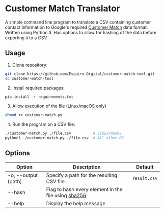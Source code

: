 # Customer Match Translator

A simple command line program to translate a CSV containing customer contact information to Google's required [Customer Match](https://support.google.com/google-ads/answer/7659867) data format. Written using Python 3. Has options to allow for hashing of the data before exporting it to a CSV.

## Usage

1. Clone repository:

```sh
git clone https://github.com/Esquire-Digital/customer-match-tool.git
cd customer-match-tool
```

2. Install required packages:

```sh
pip install -r requirements.txt
```

3. Allow execution of the file (Linux/macOS only)

```sh
chmod +x customer-match.py
```

4. Run the program on a CSV file:

```sh
./customer-match.py ./file.csv          # Linux/macOS
python3 ./customer-match.py ./file.csv  # All other OS
```

## Options

| Option              | Description                                                                                | Default      |
| ------------------- | ------------------------------------------------------------------------------------------ | ------------ |
| -o, --output (path) | Specify a path for the resulting CSV file.                                                 | `result.csv` |
| --hash              | Flag to hash every element in the file using [sha256](https://en.wikipedia.org/wiki/SHA-2) |              |
| --help              | Display the help message.                                                                  |              |
